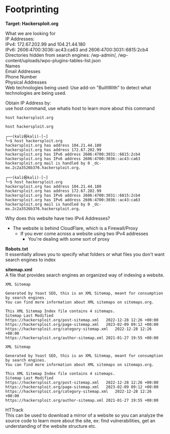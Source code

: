 # Footprinting

**Target: Hackersploit.org**

What we are looking for\
IP Addresses:\
IPv4: 172.67.202.99 and 104.21.44.180\
IPv6: 2606:4700:3036::ac43:ca63 and 2606:4700:3031::6815:2cb4\
Directories hidden from search engines: /wp-admin/, /wp-content/uploads/wpo-plugins-tables-list.json\
Names\
Email Addresses\
Phone Number\
Physical Addresses\
Web technologies being used: Use add-on "BuiltWith" to detect what technologies are being used.

Obtain IP Address by:\
use host command, use whatis host to learn more about this command

```
host hackersploit.org
```

```
host hackersploit.org
```

```
┌──(kali㉿kali)-[~]
└─$ host hackersploit.org 
hackersploit.org has address 104.21.44.180
hackersploit.org has address 172.67.202.99
hackersploit.org has IPv6 address 2606:4700:3031::6815:2cb4
hackersploit.org has IPv6 address 2606:4700:3036::ac43:ca63
hackersploit.org mail is handled by 0 _dc-mx.2c2a3526b376.hackersploit.org.
```

```
┌──(kali㉿kali)-[~]
└─$ host hackersploit.org 
hackersploit.org has address 104.21.44.180
hackersploit.org has address 172.67.202.99
hackersploit.org has IPv6 address 2606:4700:3031::6815:2cb4
hackersploit.org has IPv6 address 2606:4700:3036::ac43:ca63
hackersploit.org mail is handled by 0 _dc-mx.2c2a3526b376.hackersploit.org.
```

Why does this website have two IPv4 Addresses?

* The website is behind CloudFlare, which is a Firewall/Proxy
  * If you ever come across a website using two IPv4 addresses
    * You're dealing with some sort of proxy

**Robots.txt**\
It essentially allows you to specify what folders or what files you don't want search engines to index

**sitemap.xml**\
A file that provides search engines an organized way of indexing a website.

```
XML Sitemap

Generated by Yoast SEO, this is an XML Sitemap, meant for consumption by search engines.
You can find more information about XML sitemaps on sitemaps.org.

This XML Sitemap Index file contains 4 sitemaps.
Sitemap	Last Modified
https://hackersploit.org/post-sitemap.xml	2022-12-28 12:26 +00:00
https://hackersploit.org/page-sitemap.xml	2023-02-09 09:12 +00:00
https://hackersploit.org/category-sitemap.xml	2022-12-28 12:26 +00:00
https://hackersploit.org/author-sitemap.xml	2021-01-27 19:55 +00:00
```

```
XML Sitemap

Generated by Yoast SEO, this is an XML Sitemap, meant for consumption by search engines.
You can find more information about XML sitemaps on sitemaps.org.

This XML Sitemap Index file contains 4 sitemaps.
Sitemap	Last Modified
https://hackersploit.org/post-sitemap.xml	2022-12-28 12:26 +00:00
https://hackersploit.org/page-sitemap.xml	2023-02-09 09:12 +00:00
https://hackersploit.org/category-sitemap.xml	2022-12-28 12:26 +00:00
https://hackersploit.org/author-sitemap.xml	2021-01-27 19:55 +00:00
```

HTTrack\
This can be used to download a mirror of a website so you can analyze the source code to learn more about the site, ex: find vulnerabilities, get an understanding of the website structure etc.
